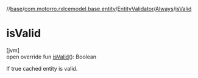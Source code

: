 //[base](../../../../index.md)/[com.motorro.rxlcemodel.base.entity](../../index.md)/[EntityValidator](../index.md)/[Always](index.md)/[isValid](is-valid.md)

# isValid

[jvm]\
open override fun [isValid](is-valid.md)(): Boolean

If true cached entity is valid.
